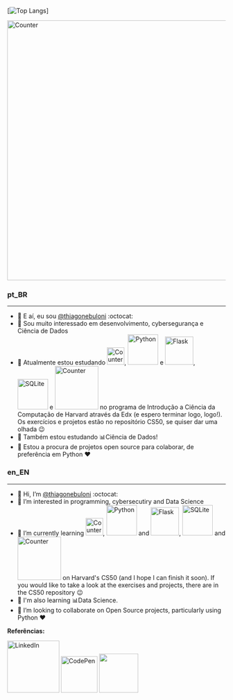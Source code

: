 



[![Top Langs](https://github-readme-stats.vercel.app/api/top-langs/?username=thiagonebuloni&layout=compact&theme=nord)]

<div><img src="http://github-profile-summary-cards.vercel.app/api/cards/profile-details?username=thiagonebuloni&theme=nord_dark" alt="Counter" width=600 /></div>



### pt_BR
---
- 👋 E aí, eu sou <a href="https://www.linkedin.com/in/thiago-nebuloni-51446593/" target="_blank">@thiagonebuloni</a> :octocat:
- 👀 Sou muito interessado em desenvolvimento, cybersegurança e Ciência de Dados
- 🌱 Atualmente estou estudando <img src="https://img.shields.io/badge/C-00599C?style=for-the-badge&logo=c&logoColor=white" alt="Counter" width=40 />, <img src="https://img.shields.io/badge/Python-FFD43B?style=for-the-badge&logo=python&logoColor=blue" alt="Python" width=70 style="max-width=100%;"/> e <img src="https://img.shields.io/badge/Flask-000000?style=for-the-badge&logo=flask&logoColor=white" alt="Flask" width=65 style="max-width=100%;"/>, <img src="https://img.shields.io/badge/SQLite-07405E?style=for-the-badge&logo=sqlite&logoColor=white" alt="SQLite" width=70 /> e <img src="https://img.shields.io/badge/JavaScript-323330?style=for-the-badge&logo=javascript&logoColor=F7DF1E" alt="Counter" width=100 /> no programa de Introdução a Ciência da Computação de Harvard através da Edx (e espero terminar logo, logo!). Os exercícios e projetos estão no repositório CS50, se quiser dar uma olhada :wink:
- 🌱 Também estou estudando 📊Ciência de Dados!
- 🔎 Estou a procura de projetos open source para colaborar, de preferência em Python :heart:


### en_EN
---
- 👋 Hi, I’m <a href="https://www.linkedin.com/in/thiago-nebuloni-51446593/" target="_blank">@thiagonebuloni</a> :octocat:
- 👀 I’m interested in programming, cybersecutiry and Data Science
- 🌱 I’m currently learning <img src="https://img.shields.io/badge/C-00599C?style=for-the-badge&logo=c&logoColor=white" alt="Counter" width=40 />, <img src="https://img.shields.io/badge/Python-FFD43B?style=for-the-badge&logo=python&logoColor=blue" alt="Python" width=70 style="max-width=100%;"/> and <img src="https://img.shields.io/badge/Flask-000000?style=for-the-badge&logo=flask&logoColor=white" alt="Flask" width=65 style="max-width=100%;"/>, <img src="https://img.shields.io/badge/SQLite-07405E?style=for-the-badge&logo=sqlite&logoColor=white" alt="SQLite" width=70 /> and <img src="https://img.shields.io/badge/JavaScript-323330?style=for-the-badge&logo=javascript&logoColor=F7DF1E" alt="Counter" width=100 /> on Harvard's CS50 (and I hope I can finish it soon). If you would like to take a look at the exercises and projects, there are in the CS50 repository :wink:
- 🌱 I'm also learning 📊Data Science. 
- 🔎 I’m looking to collaborate on Open Source projects, particularly using Python :heart:


<p><strong>Referências:</strong></p>
<div><a href="https://www.linkedin.com/in/thiago-nebuloni-51446593/" target="_blank"><img src="https://img.shields.io/badge/thiagonebuloni-0077B5?style=flat-square&logo=linkedin&logoColor=white&link=https://www.linkedin.com/in/thiago-nebuloni-51446593/" alt="LinkedIn" width=120 /></a> <a href="https://codepen.io/ThiagoNebuloni/"><img src="https://img.shields.io/badge/Codepen-000000?style=for-the-badge&logo=codepen&logoColor=blue" alt="CodePen" width=84 /></a>
<a href="https://twitter.com/Nebulonit" alt="Twitter" target="_blank"><img src="https://img.shields.io/badge/Nebulonit-1DA1F2?style=flat-square&logo=twitter&logoColor=white" width=90 /></a></div>


<!---
<img src="https://github-readme-stats.vercel.app/api/top-langs/?username=thiagonebuloni" alt="Counter" width=250 /> 
![Anurag's GitHub stats](https://github-readme-stats.vercel.app/api?username=thiagonebuloni&show_icons=true&theme=dracula)
<a href="https://www.linkedin.com/in/thiagonebuloni-"><img src="https://img.shields.io/badge/thiagonebuloni-0077B5?style=flat-square&logo=linkedin&logoColor=white&link=https://www.linkedin.com/in/thiagonebuloni-" target="new" alt="LinkedIn" width=120 /></a>
<a href="https://img.shields.io/badge/-natansl-blue?style=flat-square&logo=Linkedin&logoColor=white&link=https://www.linkedin.com/in/natanael-de-sousa-leite-57980725/"><img src="https://img.shields.io/badge/-natansl-blue?style=flat-square&logo=Linkedin&logoColor=white&link=https://www.linkedin.com/in/natanael-de-sousa-leite-57980725/"></a>
** Linkedin **

<img src="https://img.shields.io/badge/-GitHub-181717?style=flat-square&logo=github" alt="Counter" width=100 />
<img src="https://github-profile-summary-cards.vercel.app/api/cards/profile-details?username=thiagonebuloni&theme=vue" alt="Counter" width=500 /> ***
<img src="https://github-readme-stats.vercel.app/api?username=thiagonebuloni" alt="Counter" width=500 />
<img src="https://github-readme-stats.vercel.app/api/top-langs/?username=thiagonebuloni" alt="Counter" width=300 />
<img src="https://hits.seeyoufarm.com/api/count/incr/badge.svg?url=https%3A%2F%2Fgithub.com%2Fthiagonebuloni1212%2Fhit-counter" alt="Counter" width=90 />
<img src="https://github-readme-streak-stats.herokuapp.com/?user=thiagonebuloni" alt="Coding stats" width=500 />
<img src="https://raw.githubusercontent.com/devicons/devicon/master/icons/python/python-original.svg" alt="Python" height="40" width=40/>
<img src="https://img.shields.io/badge/Flask-000000?style=for-the-badge&logo=flask&logoColor=white" alt="Flask" style="max-width=100%;"/>
<img src="https://img.shields.io/badge/Python-FFD43B?style=for-the-badge&logo=python&logoColor=blue" alt="Python" width=85 style="max-width=100%;"/>


https://img.shields.io/badge/Tumblr-%2336465D.svg?&style=for-the-badge&logo=Tumblr&logoColor=white
https://img.shields.io/badge/LinkedIn-0077B5?style=for-the-badge&logo=linkedin&logoColor=white
https://img.shields.io/badge/GitHub-100000?style=for-the-badge&logo=github&logoColor=white
https://img.shields.io/badge/Codepen-000000?style=for-the-badge&logo=codepen&logoColor=white
https://img.shields.io/badge/HackTheBox-111927?style=for-the-badge&logo=Hack%20The%20Box&logoColor=9FEF00
https://img.shields.io/badge/Linux-FCC624?style=for-the-badge&logo=linux&logoColor=black
https://img.shields.io/badge/Kali_Linux-557C94?style=for-the-badge&logo=kali-linux&logoColor=white
https://img.shields.io/badge/Debian-A81D33?style=for-the-badge&logo=debian&logoColor=white
https://img.shields.io/badge/Pandas-2C2D72?style=for-the-badge&logo=pandas&logoColor=white
https://img.shields.io/badge/Numpy-777BB4?style=for-the-badge&logo=numpy&logoColor=white
https://img.shields.io/badge/JavaScript-323330?style=for-the-badge&logo=javascript&logoColor=F7DF1E
https://img.shields.io/badge/C-00599C?style=for-the-badge&logo=c&logoColor=white
https://img.shields.io/badge/Jupyter-F37626.svg?&style=for-the-badge&logo=Jupyter&logoColor=white
<img src="https://raw.githubusercontent.com/devicons/devicon/master/icons/python/python-original.svg" alt="Python" height="40" width=40/>
<img src="https://img.shields.io/badge/Flask-000000?style=for-the-badge&logo=flask&logoColor=white" alt="Flask" style="max-width=100%;"/>

thiagonebuloni/thiagonebuloni is a ✨ special ✨ repository because its `README.md` (this file) appears on your GitHub profile.
You can click the Preview link to take a look at your changes.
--->
